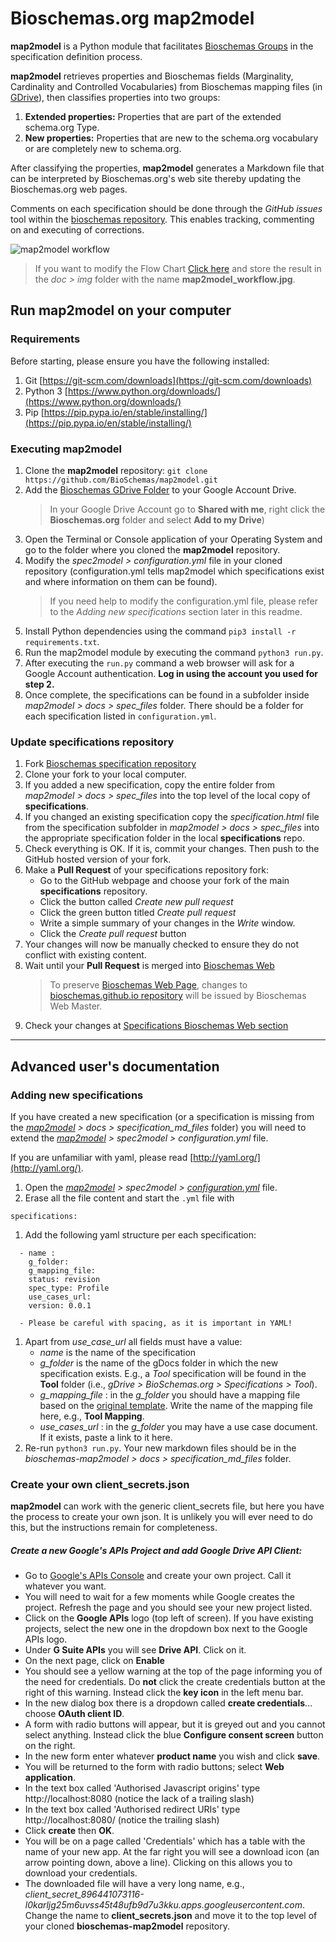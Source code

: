 # Bioschemas.org map2model

**map2model** is a Python module that facilitates [Bioschemas Groups](http://bioschemas.org/groups/) in the specification definition process.

**map2model** retrieves properties and Bioschemas fields (Marginality, Cardinality and Controlled Vocabularies) from Bioschemas mapping files (in [GDrive](https://drive.google.com/drive/folders/0Bw_p-HKWUjHoNThZOWNKbGhOODg?usp=sharing)), then classifies properties into two groups:
1. **Extended properties:** Properties that are part of the extended schema.org Type.
1. **New properties:** Properties that are new to the schema.org vocabulary or are completely new to schema.org.

After classifying the properties, **map2model** generates a Markdown file that can be interpreted by Bioschemas.org's web site thereby updating the Bioschemas.org web pages.

Comments on each specification should be done through the *GitHub issues* tool within the [bioschemas repository](https://github.com/BioSchemas/bioschemas). This enables tracking, commenting on and executing of corrections.

![map2model workflow](../master/docs/img/map2model_workflow.jpg)
> If you want to modify the Flow Chart [Click here](https://drive.google.com/file/d/0B9lW_BhBep0TY3NpZ3ZxRnAySkk/view?usp=sharing) and store the result in the *doc > img* folder with the name **map2model_workflow.jpg**.

## Run map2model on your computer

### Requirements

Before starting, please ensure you have the following installed:
1. Git [https://git-scm.com/downloads](https://git-scm.com/downloads)
1. Python 3  [https://www.python.org/downloads/](https://www.python.org/downloads/)
1. Pip [https://pip.pypa.io/en/stable/installing/](https://pip.pypa.io/en/stable/installing/)


### Executing map2model

1. Clone the **map2model** repository: ```git clone https://github.com/BioSchemas/map2model.git```
1. Add the [Bioschemas GDrive Folder](https://drive.google.com/open?id=0B8yXU9SkT3ftaWJtTGYyTTJjck0) to your Google Account Drive.
      > In your Google Drive Account go to **Shared with me**, right click the **Bioschemas.org** folder and select **Add to my Drive**)
1. Open the Terminal or Console application of your Operating System and go to the folder where you cloned the **map2model** repository.
1. Modify the *spec2model > configuration.yml* file in your cloned repository (configuration.yml tells map2model which specifications exist and where information on them can be found).
      > If you need help to modify the configuration.yml file, please refer to the *Adding new specifications* section later in this readme.
1. Install Python dependencies using the command ```pip3 install -r requirements.txt```.
1. Run the map2model module by executing the command ```python3 run.py```.
1. After executing the ```run.py``` command a web browser will ask for a Google Account authentication. **Log in using the account you used for step 2.**
1. Once complete, the specifications can be found in a subfolder inside *map2model > docs > spec_files* folder. There should be a folder for each specification listed in ```configuration.yml```.

### Update specifications repository

1. Fork [Bioschemas specification repository](https://github.com/BioSchemas/specifications)
1. Clone your fork to your local computer.
1. If you added a new specification, copy the entire folder from *map2model > docs > spec_files* into the top level of the local copy of **specifications**.
1. If you changed an existing specification copy the *specification.html* file from the specification subfolder in *map2model > docs > spec_files* into the appropriate specification folder in the local **specifications** repo.
1. Check everything is OK. If it is, commit your changes. Then push to the GitHub hosted version of your fork.
1. Make a **Pull Request** of your specifications repository fork:
      - Go to the GitHub webpage and choose your fork of the main **specifications** repository.
      - Click the button called *Create new pull request*
      - Click the green button titled *Create pull request*
      - Write a simple summary of your changes in the *Write* window.
      - Click the *Create pull request* button
1. Your changes will now be manually checked to ensure they do not conflict with existing content.
1. Wait until your **Pull Request** is merged into [Bioschemas Web](https://github.com/BioSchemas/bioschemas.github.io)
      > To preserve [Bioschemas Web Page](http://bioschemas.org), changes to [bioschemas.github.io repository](https://github.com/BioSchemas/bioschemas.github.io) will be issued by Bioschemas Web Master.
1. Check your changes at [Specifications Bioschemas Web section](htt://bioschemas.org/bsc_specs)

****
## Advanced user's documentation

### Adding new specifications

If you have created a new specification (or a specification is missing from the 
*[map2model](https://github.com/BioSchemas/map2model) > docs > specification_md_files* folder) 
you will need to extend the *[map2model](https://github.com/BioSchemas/map2model) > spec2model > configuration.yml* file.

If you are unfamiliar with yaml, please read [http://yaml.org/](http://yaml.org/).

1. Open the *[map2model](https://github.com/BioSchemas/map2model) > spec2model > [configuration.yml](https://github.com/BioSchemas/map2model/blob/master/spec2model/configuration.yml)* file.
1. Erase all the file content and start the ```.yml``` file with
```
specifications:
```
1. Add the following yaml structure per each specification:
```
  - name :
    g_folder:
    g_mapping_file:
    status: revision
    spec_type: Profile
    use_cases_url:
    version: 0.0.1
```
      - Please be careful with spacing, as it is important in YAML!
1. Apart from *use_case_url* all fields must have a value:
      - *name* is the name of the specification
      - *g_folder* is the name of the gDocs folder in which the new specification exists. E.g., a *Tool* specification will be found in the **Tool** folder (i.e., *gDrive > BioSchemas.org > Specifications > Tool*).
      - *g_mapping_file* : in the *g_folder* you should have a mapping file based on the [original template](https://docs.google.com/spreadsheets/d/1OMBiB8SXiRe1b3Cl91IuNlHbJ9_UXHg8B-GY0MYRSaY/edit?usp=sharing). Write the name of the mapping file here, e.g., **Tool Mapping**.
      - *use_cases_url* : in the *g_folder* you may have a use case document. If it exists, paste a link to it here.
1. Re-run ```python3 run.py```. Your new markdown files should be in the *bioschemas-map2model > docs > specification_md_files* folder.

### Create your own client_secrets.json

**map2model** can work with the generic client_secrets file, but here you have the process to create your own json. It is unlikely you will ever need to do this, but the instructions remain for completeness.

##### Create a new Google's APIs Project and add Google Drive API Client:
- Go to [Google's APIs Console](https://console.developers.google.com/iam-admin/projects) and create your own project. Call it whatever you want.
- You will need to wait for a few moments while Google creates the project. Refresh the page and you should see your new project listed.
- Click on the **Google APIs** logo (top left of screen). If you have existing projects, select the new one in the dropdown box next to the Google APIs logo.
- Under **G Suite APIs** you will see **Drive API**. Click on it.
- On the next page, click on **Enable**
- You should see a yellow warning at the top of the page informing you of the need for credentials. Do **not** click the create credentials button at the right of this warning. Instead click the **key icon** in the left menu bar.
- In the new dialog box there is a dropdown called **create credentials**... choose **OAuth client ID**.
- A form with radio buttons will appear, but it is greyed out and you cannot select anything. Instead click the blue  **Configure consent screen** button on the right.
- In the new form enter whatever **product name** you wish and click **save**.
- You will be returned to the form with radio buttons; select **Web application**.
- In the text box called 'Authorised Javascript origins' type http://localhost:8080 (notice the lack of a trailing slash)
- In the text box called 'Authorised redirect URIs' type http://localhost:8080/ (notice the trailing slash)
- Click **create** then **OK**.
- You will be on a page called 'Credentials' which has a table with the name of your new app. At the far right you will see a download icon (an arrow pointing down, above a line). Clicking on this allows you to download your credentials.
- The downloaded file will have a very long name, e.g., *client_secret_896441073116-l0karljg25m6uvss45t48ufb9d7u3kku.apps.googleusercontent.com*. Change the name to **client_secrets.json** and move it to the top level of your cloned **bioschemas-map2model** repository.

